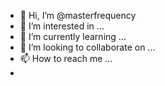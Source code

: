 - 👋 Hi, I’m @masterfrequency
- 👀 I’m interested in ...
- 🌱 I’m currently learning ...
- 💞️ I’m looking to collaborate on ...
- 📫 How to reach me ... 
- 

<!---
masterfrequency/masterfrequency is a ✨ special ✨ repository because its `README.md` (this file) appears on your GitHub profile.
You can click the Preview link to take a look at your changes.
--->
